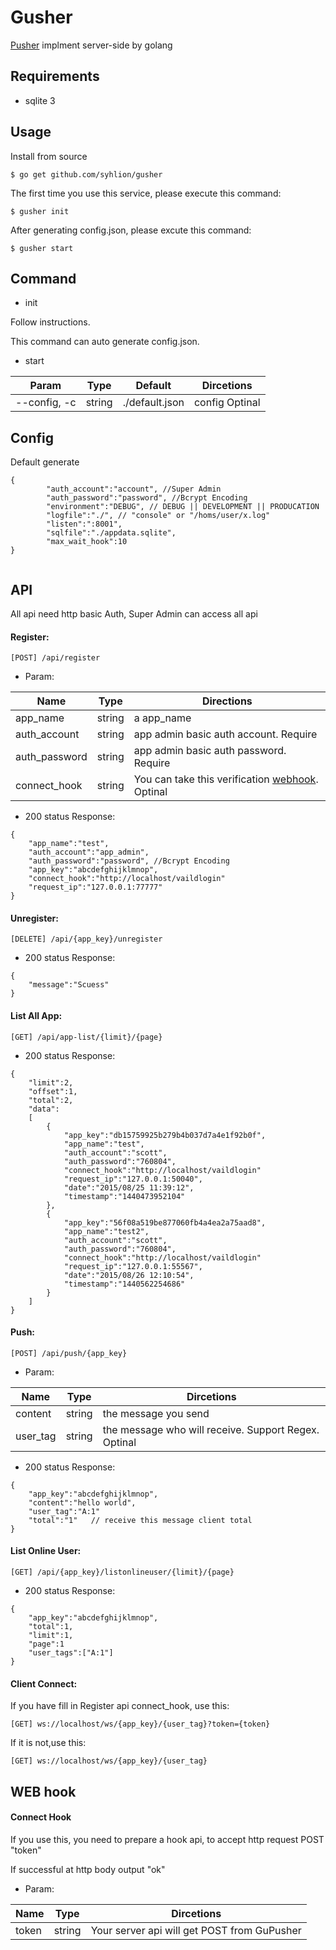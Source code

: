 # Gusher

[Pusher](https://pusher.com/docs) implment server-side by golang

## Requirements

* sqlite 3

## Usage

Install from source

```
$ go get github.com/syhlion/gusher
```

The first time you use this service, please execute this command:

```
$ gusher init
```

After generating config.json, please excute this command:

```
$ gusher start
```

## Command

* init

Follow instructions.

This command can auto generate config.json.

* start

Param | Type | Default|Dircetions
---|---|---|----
--config, -c | string |./default.json| config Optinal

## Config  


Default generate
```
{
        "auth_account":"account", //Super Admin 
        "auth_password":"password", //Bcrypt Encoding 
        "environment":"DEBUG", // DEBUG || DEVELOPMENT || PRODUCATION
        "logfile":"./", // "console" or "/homs/user/x.log"
        "listen":":8001",
        "sqlfile":"./appdata.sqlite",
        "max_wait_hook":10
}
                        
```


## API

All api need http basic Auth, Super Admin can access all api

#### Register:

`[POST] /api/register`  

* Param:  

Name|Type|Directions
---|---|---
app_name | string | a app_name
auth_account | string | app admin basic auth account. Require
auth_password | string | app admin basic auth password. Require
connect_hook | string | You can take this verification [webhook](https://github.com/syhlion/gopusher/#web-hook). Optinal

* 200 status Response:  

```
{
    "app_name":"test",
    "auth_account":"app_admin",
    "auth_password":"password", //Bcrypt Encoding
    "app_key":"abcdefghijklmnop",
    "connect_hook":"http://localhost/vaildlogin"
    "request_ip":"127.0.0.1:77777"
}
```

#### Unregister:  

`[DELETE] /api/{app_key}/unregister`  

* 200 status Response:

```
{
    "message":"Scuess"
}
```


#### List All App:  

`[GET] /api/app-list/{limit}/{page}`  

* 200 status Response:

```
{
    "limit":2,
    "offset":1,
    "total":2,
    "data":
    [
        {
            "app_key":"db15759925b279b4b037d7a4e1f92b0f",
            "app_name":"test",
            "auth_account":"scott",
            "auth_password":"760804",
            "connect_hook":"http://localhost/vaildlogin"
            "request_ip":"127.0.0.1:50040",
            "date":"2015/08/25 11:39:12",
            "timestamp":"1440473952104"
        },
        {
            "app_key":"56f08a519be877060fb4a4ea2a75aad8",
            "app_name":"test2",
            "auth_account":"scott",
            "auth_password":"760804",
            "connect_hook":"http://localhost/vaildlogin"
            "request_ip":"127.0.0.1:55567",
            "date":"2015/08/26 12:10:54",
            "timestamp":"1440562254686"
        }
    ]
}

```


#### Push:  

`[POST] /api/push/{app_key}`  

* Param:  

Name|Type|Dircetions
---|---|---
content| string | the message you send
user_tag | string | the message who will receive. Support Regex. Optinal

* 200 status Response:  

```
{
    "app_key":"abcdefghijklmnop",
    "content":"hello world",
    "user_tag":"A:1"
    "total":"1"   // receive this message client total
}
```

#### List Online User:  

`[GET] /api/{app_key}/listonlineuser/{limit}/{page}`  

* 200 status Response:

```
{
    "app_key":"abcdefghijklmnop",
    "total":1,
    "limit":1,
    "page":1
    "user_tags":["A:1"]
}
```

#### Client Connect:  

If you have fill in Register api connect_hook, use this:  

`[GET] ws://localhost/ws/{app_key}/{user_tag}?token={token}`  


If it is not,use this:  

`[GET] ws://localhost/ws/{app_key}/{user_tag}`


## WEB hook

#### Connect Hook

If you use this, you need to prepare a hook api, to accept http request POST "token"  

If successful at http body output "ok"   

* Param:  

Name|Type|Dircetions
---|---|---
token| string | Your server api  will get POST from GuPusher
